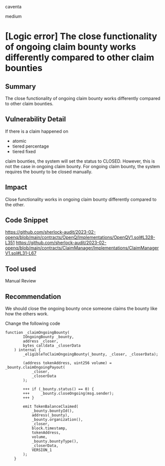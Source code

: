 caventa

medium

# [Logic error] The close functionality of ongoing claim bounty works differently compared to other claim bounties

## Summary
The close functionality of ongoing claim bounty works differently compared to other claim bounties.

## Vulnerability Detail
If there is a claim happened on 

- atomic
- tiered percentage
- tiered fixed

claim bounties, the system will set the status to CLOSED. However, this is not the case in ongoing claim bounty. For ongoing claim bounty, the system requires the bounty to be closed manually.

## Impact
Close functionality works in ongoing claim bounty differently compared to the other.

## Code Snippet
https://github.com/sherlock-audit/2023-02-openq/blob/main/contracts/OpenQ/Implementations/OpenQV1.sol#L328-L351
https://github.com/sherlock-audit/2023-02-openq/blob/main/contracts/ClaimManager/Implementations/ClaimManagerV1.sol#L31-L67

## Tool used
Manual Review

## Recommendation
We should close the ongoing bounty once someone claims the bounty like how the others work.

Change the following code

```solidity
function _claimOngoingBounty(
        IOngoingBounty _bounty,
        address _closer,
        bytes calldata _closerData
    ) internal {
        _eligibleToClaimOngoingBounty(_bounty, _closer, _closerData);

        (address tokenAddress, uint256 volume) = _bounty.claimOngoingPayout(
            _closer,
            _closerData
        );

        +++ if (_bounty.status() == 0) {
        +++     _bounty.closeOngoing(msg.sender);
        +++ }

        emit TokenBalanceClaimed(
            _bounty.bountyId(),
            address(_bounty),
            _bounty.organization(),
            _closer,
            block.timestamp,
            tokenAddress,
            volume,
            _bounty.bountyType(),
            _closerData,
            VERSION_1
        );
    }
```    